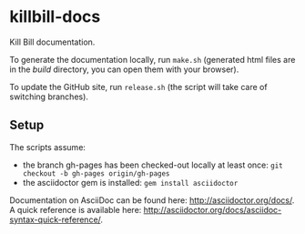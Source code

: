 killbill-docs
=============

Kill Bill documentation.

To generate the documentation locally, run ```make.sh``` (generated html files are in the *build* directory, you can open them with your browser).

To update the GitHub site, run ```release.sh``` (the script will take care of switching branches).

Setup
-----

The scripts assume:

* the branch gh-pages has been checked-out locally at least once: ```git checkout -b gh-pages origin/gh-pages```
* the asciidoctor gem is installed: ```gem install asciidoctor```

Documentation on AsciiDoc can be found here: http://asciidoctor.org/docs/. A quick reference is available here: http://asciidoctor.org/docs/asciidoc-syntax-quick-reference/.

